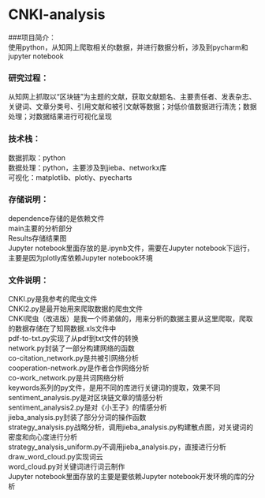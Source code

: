 # CNKI-analysis   
###项目简介：   
使用python，从知网上爬取相关的t数据，并进行数据分析，涉及到pycharm和jupyter notebook   
   
### 研究过程：   
从知网上抓取以“区块链”为主题的文献，获取文献题名、主要责任者、发表杂志、关键词、文章分类号、引用文献和被引文献等数据；对低价值数据进行清洗；数据处理；对数据结果进行可视化呈现   
   
### 技术栈：   
数据抓取：python   
数据处理：python，主要涉及到jieba、networkx库   
可视化：matplotlib、plotly、pyecharts   
   
### 存储说明：
dependence存储的是依赖文件   
main主要的分析部分   
Results存储结果图   
Jupyter notebook里面存放的是.ipynb文件，需要在Jupyter notebook下运行，主要是因为plotly库依赖Jupyter notebook环境   
   
### 文件说明：   
CNKI.py是我参考的爬虫文件   
CNKI2.py是最开始用来爬取数据的爬虫文件   
CNKI爬虫（改进版）是我一个师弟做的，用来分析的数据主要从这里爬取，爬取的数据存储在了知网数据.xls文件中   
pdf-to-txt.py实现了从pdf到txt文件的转换   
network.py封装了一部分构建网络的函数   
co-citation_network.py是共被引网络分析   
cooperation-network.py是作者合作网络分析   
co-work_network.py是共词网络分析   
keywords系列的py文件，是用不同的库进行关键词的提取，效果不同   
sentiment_analysis.py是对区块链文章的情感分析   
sentiment_analysis2.py是对《小王子》的情感分析   
jieba_analysis.py封装了部分分词的操作函数   
strategy_analysis.py战略分析，调用jieba_analysis.py构建散点图，对关键词的密度和向心度进行分析   
strategy_analysis_uniform.py不调用jieba_analysis.py，直接进行分析   
draw_word_cloud.py实现词云   
word_cloud.py对关键词进行词云制作   
Jupyter notebook里面存放的主要是要依赖Jupyter notebook开发环境的库的分析   
